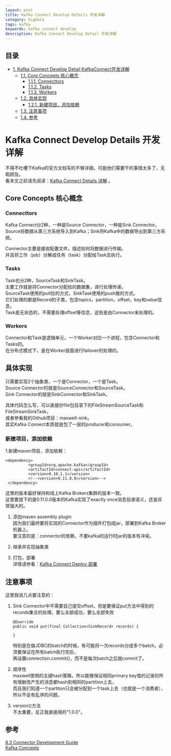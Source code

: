 ```yaml
---
layout: post
title: Kafka Connect Develop Details 开发详解
category: bigdata
tags: kafka
keywords: kafka connect develop
description: Kafka Connect Develop Detail 开发详解
---
```


<div id="table-of-contents">
<h2>目录</h2>
<div id="text-table-of-contents">
<ul>
<li><a href="#sec-1">1. Kafka Connect Develop Detail KafkaConnect开发详解</a>
<ul>
<li><a href="#sec-1-1">1.1. Core Concepts 核心概念</a>
<ul>
<li><a href="#sec-1-1-1">1.1.1. Connecttors</a></li>
<li><a href="#sec-1-1-2">1.1.2. Tasks</a></li>
<li><a href="#sec-1-1-3">1.1.3. Workers</a></li>
</ul>
</li>
<li><a href="#sec-1-2">1.2. 具体实现</a>
<ul>
<li><a href="#sec-1-2-1">1.2.1. 新建项目，添加依赖</a></li>
</ul>
</li>
<li><a href="#sec-1-3">1.3. 注意事项</a></li>
<li><a href="#sec-1-4">1.4. 参考</a></li>
</ul>
</li>
</ul>
</div>
</div>

# Kafka Connect Develop Details 开发详解<a id="sec-1" name="sec-1"></a>

不得不吐槽下Kafka的官方文档写的不够详细，可能他们需要干的事情太多了，无暇顾及。  
看本文之前请先阅读：[Kafka Connect Details 详解](http://3gods.com/2017/08/18/Kafka-Connect-Details.html) 。  

## Core Concepts 核心概念<a id="sec-1-1" name="sec-1-1"></a>

### Connecttors<a id="sec-1-1-1" name="sec-1-1-1"></a>

Kafka Connect分2种，一种是Source Connector，一种是Sink Connector。  
Source将数据从第三方系统导入到Kafka；Sink将Kafka中的数据导出到第三方系统。  

Connector主要是接收配置文件，描述如何将数据进行传输。  
并且将工作（job）分解成任务（task）分配给Task去执行。  

### Tasks<a id="sec-1-1-2" name="sec-1-1-2"></a>

Task也分2种，SourceTask和SinkTask。  
主要工作就是将Connector分配给的数据集，进行处理传递。  
SourceTask使用的pull拉的方式，SinkTask使用的push推的方式。  
它们处理的都是Record的子类，包含topics，partition，offset，key和value信息。  
Task是无状态的，不需要处理offset等信息，这些是由Connector来处理的。  

### Workers<a id="sec-1-1-3" name="sec-1-1-3"></a>

Connector和Task是逻辑单元，一个Worker对应一个进程，包含Connector和Tasks的。  
在分布式模式下，是在Worker层面进行failover的处理的。  

## 具体实现<a id="sec-1-2" name="sec-1-2"></a>

只需要实现2个抽象类，一个是Connector，一个是Task。  
Source Connector的就是SourceConnector和SourceTask。  
Sink Connector的就是SinkConnector和SinkTask。  

具体代码怎么写，可以直接抄file包目录下的FileStreamSourceTask和FileStreamSinkTask，  
或者参看我的Github项目：maxwell-sink。  
其实Kafka Connect本质就是包了一层的producer和consumer。  

### 新建项目，添加依赖<a id="sec-1-2-1" name="sec-1-2-1"></a>

1.新建maven项目，添加依赖：
```
<dependency>
          <groupId>org.apache.kafka</groupId>
          <artifactId>connect-api</artifactId>
          <version>0.10.1.1</version>
          <!--<version>0.11.0.0</version>-->
 </dependency>
 ```
 
 这里的版本最好保持和线上Kafka Brokers集群的版本一致。  
 这里要提下的是0.11.0.0版本的Kafka实现了exactly once消息投递语义，还是非常强大的。  

1.  添加maven assembly plugin  
    因为我们最终要将实现的Connector作为插件打包成jar，部署到Kafka Broker机器上。  
    要注意的是：connector的依赖，不要kafka的运行时jar的版本有冲突。  

2.  继承并实现抽象类  
3.  打包，部署  
    详情请参看：[Kafka Connect Deploy 部署](http://3gods.com/2017/08/18/Kafka-Connect-Deploy.html)  

## 注意事项<a id="sec-1-3" name="sec-1-3"></a>

这里我说几点要注意的：  
1.  Sink Connector中不需要自己提交offset，但是要保证put方法中得到的records集合的处理，要么全部成功，要么全部失败  
    ```
    @Override
    public void put(final Collection<SinkRecord> records) {
    
    }
    ```
    特别是在做JDBC的batch的时候，有可能将一次records分成多个batch，必须要保证在所有batch执行完后，  
    再设置connection.commit()，而不是每次batch之后就commit了。

2. 顺序性  
maxwell使用的主键hash策略，所以能够保证相同primary key值的记录的所有增删改产生的消息都hash到相同的partition上去，  
而且我们知道一个partiton只会被分配到一个task上去（也就是一个消费者），所以不会有乱序的问题。  

3. version()方法  
不太重要，反正我直接用的"1.0.0"。

## 参考<a id="sec-1-4" name="sec-1-4"></a>

[8.3 Connector Development Guide](https://kafka.apache.org/documentation/#connect_development)  
[Kafka Concepts](http://docs.confluent.io/current/connect/concepts.html)  
